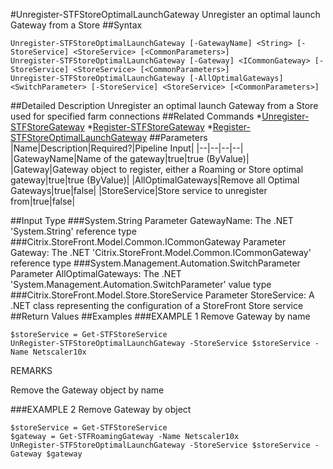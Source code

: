 #Unregister-STFStoreOptimalLaunchGateway
Unregister an optimal launch Gateway from a Store
##Syntax
```Unregister-STFStoreOptimalLaunchGateway [-GatewayName] <String> [-StoreService] <StoreService> [<CommonParameters>]
Unregister-STFStoreOptimalLaunchGateway [-Gateway] <ICommonGateway> [-StoreService] <StoreService> [<CommonParameters>]
Unregister-STFStoreOptimalLaunchGateway [-AllOptimalGateways] <SwitchParameter> [-StoreService] <StoreService> [<CommonParameters>]
```
##Detailed Description
Unregister an optimal launch Gateway from a Store used for specified farm connections
##Related Commands
*[Unregister-STFStoreGateway](Unregister-STFStoreGateway)
*[Register-STFStoreGateway](Register-STFStoreGateway)
*[Register-STFStoreOptimalLaunchGateway](Register-STFStoreOptimalLaunchGateway)
##Parameters
|Name|Description|Required?|Pipeline Input||--|--|--|--||GatewayName|Name of the gateway|true|true (ByValue)||Gateway|Gateway object to register, either a Roaming or Store optimal gateway|true|true (ByValue)||AllOptimalGateways|Remove all Optimal Gateways|true|false||StoreService|Store service to unregister from|true|false|##Input Type
###System.String
Parameter GatewayName: The .NET 'System.String' reference type
###Citrix.StoreFront.Model.Common.ICommonGateway
Parameter Gateway: The .NET 'Citrix.StoreFront.Model.Common.ICommonGateway' reference type
###System.Management.Automation.SwitchParameter
Parameter AllOptimalGateways: The .NET 'System.Management.Automation.SwitchParameter' value type
###Citrix.StoreFront.Model.Store.StoreService
Parameter StoreService: A .NET class representing the configuration of a StoreFront Store service
##Return Values
##Examples
###EXAMPLE 1 Remove Gateway by name
```$storeService = Get-STFStoreService
UnRegister-STFStoreOptimalLaunchGateway -StoreService $storeService -Name Netscaler10x
```
REMARKS

Remove the Gateway object by name
###EXAMPLE 2 Remove Gateway by object
```$storeService = Get-STFStoreService
$gateway = Get-STFRoamingGateway -Name Netscaler10x
UnRegister-STFStoreOptimalLaunchGateway -StoreService $storeService -Gateway $gateway
```
